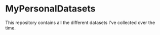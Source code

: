# MyPersonalDatasets
This repository contains all the different datasets I've collected over the time.
